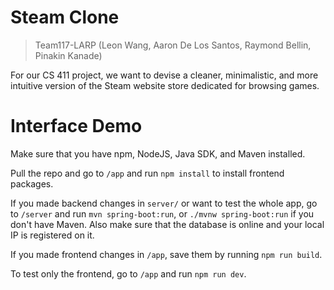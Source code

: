 # Steam Clone

> Team117-LARP (Leon Wang, Aaron De Los Santos, Raymond Bellin, Pinakin Kanade)

For our CS 411 project, we want to devise a cleaner, minimalistic, and more intuitive version of the Steam website store dedicated for browsing games.

# Interface Demo
Make sure that you have npm, NodeJS, Java SDK, and Maven installed.

Pull the repo and go to `/app` and run `npm install` to install frontend packages.

If you made backend changes in `server/` or want to test the whole app, go to `/server` and run `mvn spring-boot:run`, or `./mvnw spring-boot:run` if you don't have Maven. Also make sure that the database is online and your local IP is registered on it.

If you made frontend changes in `/app`, save them by running `npm run build`.

To test only the frontend, go to `/app` and run `npm run dev`.

